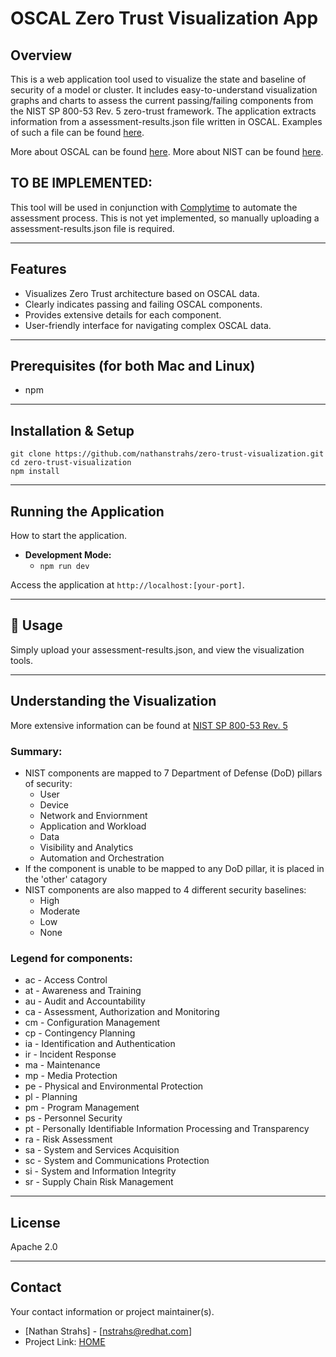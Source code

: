 # OSCAL Zero Trust Visualization App

## Overview

This is a web application tool used to visualize the state and baseline of security of a model or cluster. It includes easy-to-understand visualization graphs and charts to assess the current passing/failing components from the NIST SP 800-53 Rev. 5 zero-trust framework. The application extracts information from a assessment-results.json file written in OSCAL. Examples of such a file can be found [here](https://github.com/usnistgov/oscal-content/tree/main/examples/ar/json).

More about OSCAL can be found [here](https://github.com/usnistgov/oscal-content/tree/main). More about NIST can be found [here](https://pages.nist.gov/OSCAL/learn/).

## TO BE IMPLEMENTED: 

This tool will be used in conjunction with [Complytime](https://github.com/complytime/complytime/) to automate the assessment process. This is not yet implemented, so manually uploading a assessment-results.json file is required.

---

## Features

* Visualizes Zero Trust architecture based on OSCAL data.
* Clearly indicates passing and failing OSCAL components.
* Provides extensive details for each component.
* User-friendly interface for navigating complex OSCAL data.

---

## Prerequisites (for both Mac and Linux)

* npm

---

## Installation & Setup

    git clone https://github.com/nathanstrahs/zero-trust-visualization.git
    cd zero-trust-visualization
    npm install

---

## Running the Application

How to start the application.

* **Development Mode:**
    * `npm run dev`

Access the application at `http://localhost:[your-port]`.

---

## 📖 Usage

Simply upload your assessment-results.json, and view the visualization tools.

---

## Understanding the Visualization

More extensive information can be found at [NIST SP 800-53 Rev. 5](https://csrc.nist.gov/pubs/sp/800/53/r5/upd1/final)
### Summary:
* NIST components are mapped to 7 Department of Defense (DoD) pillars of security:
    * User
    * Device
    * Network and Enviornment
    * Application and Workload
    * Data
    * Visibility and Analytics
    * Automation and Orchestration
* If the component is unable to be mapped to any DoD pillar, it is placed in the 'other' catagory
* NIST components are also mapped to 4 different security baselines:
    * High
    * Moderate
    * Low
    * None

### Legend for components:
* ac - Access Control
* at - Awareness and Training
* au - Audit and Accountability
* ca - Assessment, Authorization and Monitoring
* cm - Configuration Management
* cp - Contingency Planning
* ia - Identification and Authentication
* ir - Incident Response
* ma - Maintenance
* mp - Media Protection
* pe - Physical and Environmental Protection
* pl - Planning
* pm - Program Management
* ps - Personnel Security
* pt - Personally Identifiable Information Processing and Transparency
* ra - Risk Assessment
* sa - System and Services Acquisition
* sc - System and Communications Protection
* si - System and Information Integrity
* sr - Supply Chain Risk Management

---

## License

Apache 2.0

---

## Contact

Your contact information or project maintainer(s).

* [Nathan Strahs] - [nstrahs@redhat.com]
* Project Link: [HOME](https://github.com/nathanstrahs/zero-trust-visualization)
